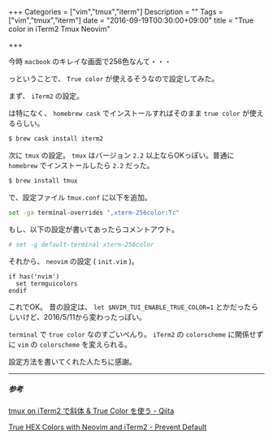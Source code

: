 +++
Categories = ["vim","tmux","iterm"]
Description = ""
Tags = ["vim","tmux","iterm"]
date = "2016-09-19T00:30:00+09:00"
title = "True color in iTerm2 Tmux Neovim"

+++

今時 `macbook` のキレイな画面で256色なんて・・・

っということで、 `True color` が使えるそうなので設定してみた。

まず、 `iTerm2` の設定。

は特になく、 `homebrew cask` でインストールすればそのまま `true color` が使えるらしい。

```sh
$ brew cask install iterm2
```

次に `tmux` の設定。
`tmux` はバージョン `2.2` 以上ならOKっぽい。普通に `homebrew` でインストールしたら `2.2` だった。

```sh
$ brew install tmux
```

で、設定ファイル `tmux.conf` に以下を追加。

```sh
set -ga terminal-overrides ",xterm-256color:Tc"
```

もし、以下の設定が書いてあったらコメントアウト。
```sh
# set -g default-terminal xterm-256color
```

それから、 `neovim` の設定 ( `init.vim` )。

```vim
if has('nvim')
  set termguicolors
endif
```

これでOK。
昔の設定は、
`let $NVIM_TUI_ENABLE_TRUE_COLOR=1`
とかだったらしいけど、2016/5/11から変わったっぽい。

`terminal` で `true color` なのすごいべんり。
`iTerm2` の `colorscheme` に関係せずに `vim` の `colorscheme` を変えられる。

設定方法を書いてくれた人たちに感謝。

- - -
##### 参考

[tmux on iTerm2 で斜体 & True Color を使う - Qiita](http://qiita.com/delphinus35/items/b8c1a8d3af9bbacb85b8)

[True HEX Colors with Neovim and iTerm2 - Prevent Default](http://sts10.github.io/blog/2015/10/24/true-hex-colors-with-neovim-and-iterm2/)


